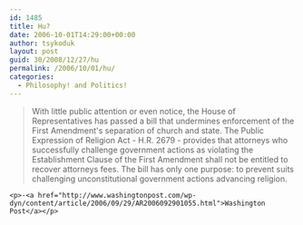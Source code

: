```yaml
---
id: 1485
title: Hu?
date: 2006-10-01T14:29:00+00:00
author: tsykoduk
layout: post
guid: 30/2008/12/27/hu
permalink: /2006/10/01/hu/
categories:
  - Philosophy! and Politics!
---
```

<blockquote>With little public attention or even notice, the House of Representatives has passed a bill that undermines enforcement of the First Amendment's separation of church and state. The Public Expression of Religion Act - H.R. 2679 - provides that attorneys who successfully challenge government actions as violating the Establishment Clause of the First Amendment shall not be entitled to recover attorneys fees. The bill has only one purpose: to prevent suits challenging unconstitutional government actions advancing religion.</blockquote>

	<p>-<a href="http://www.washingtonpost.com/wp-dyn/content/article/2006/09/29/AR2006092901055.html">Washington Post</a></p>